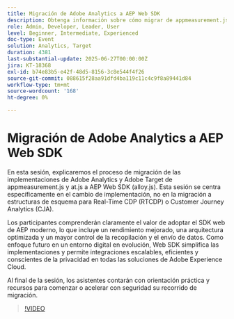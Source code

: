```yaml
---
title: Migración de Adobe Analytics a AEP Web SDK
description: Obtenga información sobre cómo migrar de appmeasurement.js y at.js a AEP Web SDK (alloy.js) para obtener un mejor rendimiento, una arquitectura simplificada e integraciones de Adobe preparadas para el futuro.
role: Admin, Developer, Leader, User
level: Beginner, Intermediate, Experienced
doc-type: Event
solution: Analytics, Target
duration: 4381
last-substantial-update: 2025-06-27T00:00:00Z
jira: KT-18368
exl-id: b74e83b5-e42f-48d5-8156-3c8e544f4f26
source-git-commit: 088615f28aa91dfd4ba119c11c4c9f8a89441d84
workflow-type: tm+mt
source-wordcount: '168'
ht-degree: 0%

---
```


# Migración de Adobe Analytics a AEP Web SDK

En esta sesión, explicaremos el proceso de migración de las implementaciones de Adobe Analytics y Adobe Target de appmeasurement.js y at.js a AEP Web SDK (alloy.js). Esta sesión se centra específicamente en el cambio de implementación, no en la migración a estructuras de esquema para Real-Time CDP (RTCDP) o Customer Journey Analytics (CJA).

Los participantes comprenderán claramente el valor de adoptar el SDK web de AEP moderno, lo que incluye un rendimiento mejorado, una arquitectura optimizada y un mayor control de la recopilación y el envío de datos. Como enfoque futuro en un entorno digital en evolución, Web SDK simplifica las implementaciones y permite integraciones escalables, eficientes y conscientes de la privacidad en todas las soluciones de Adobe Experience Cloud.

Al final de la sesión, los asistentes contarán con orientación práctica y recursos para comenzar o acelerar con seguridad su recorrido de migración.

>[!VIDEO](https://video.tv.adobe.com/v/3464032/?learn=on&enablevpops)
